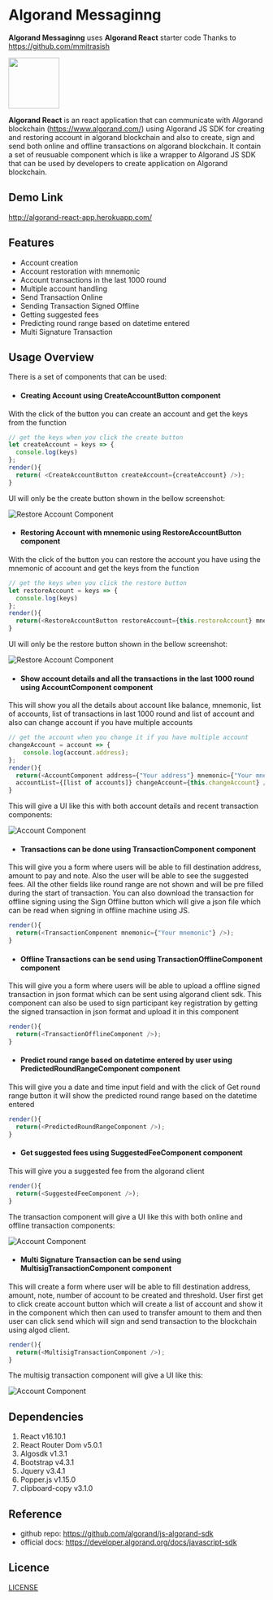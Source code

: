 # Algorand Messaginng

**Algorand Messaginng** uses **Algorand React** starter code
Thanks to https://github.com/mmitrasish

<img src="https://raw.githubusercontent.com/mmitrasish/algorand-sdk-react-component/master/src/assets/images/algorandicon.webp" width="100" height="100">

**Algorand React** is an react application that can communicate with Algorand blockchain (https://www.algorand.com/) using Algorand JS SDK for creating and restoring account in algorand blockchain and also to create, sign and send both online and offline transactions on algorand blockchain. It contain a set of reusuable component which is like a wrapper to Algorand JS SDK that can be used by developers to create application on Algorand blockchain.

## Demo Link

http://algorand-react-app.herokuapp.com/

## Features

* Account creation
* Account restoration with mnemonic
* Account transactions in the last 1000 round
* Multiple account handling
* Send Transaction Online
* Sending Transaction Signed Offline
* Getting suggested fees
* Predicting round range based on datetime entered
* Multi Signature Transaction

## Usage Overview

There is a set of components that can be used:

* #### Creating Account using CreateAccountButton component

With the click of the button you can create an account and get the keys from the function

```javascript
// get the keys when you click the create button
let createAccount = keys => {
  console.log(keys)
};
render(){
  return( <CreateAccountButton createAccount={createAccount} />);
}
```

UI will only be the create button shown in the bellow screenshot:

![Restore Account Component](https://github.com/mmitrasish/algorand-sdk-react-component/blob/master/src/assets/images/screenshots/Screenshot3.png)

* #### Restoring Account with mnemonic using RestoreAccountButton component

With the click of the button you can restore the account you have using the mnemonic of account and get the keys from the function

```javascript
// get the keys when you click the restore button
let restoreAccount = keys => {
  console.log(keys)
};
render(){
  return(<RestoreAccountButton restoreAccount={this.restoreAccount} mnemonic={"your mnemonic"} />);
}
```

UI will only be the restore button shown in the bellow screenshot:

![Restore Account Component](https://github.com/mmitrasish/algorand-sdk-react-component/blob/master/src/assets/images/screenshots/Screenshot4.png)

* #### Show account details and all the transactions in the last 1000 round using AccountComponent component

This will show you all the details about account like balance, mnemonic, list of accounts, list of transactions in last 1000 round and list of account and also can change account if you have multiple accounts

```javascript
// get the account when you change it if you have multiple account
changeAccount = account => {
    console.log(account.address);
};
render(){
  return(<AccountComponent address={"Your address"} mnemonic={"Your mnemonic"}
  accountList={[list of accounts]} changeAccount={this.changeAccount} />);
}
```

This will give a UI like this with both account details and recent transaction components:

![Account Component](https://github.com/mmitrasish/algorand-sdk-react-component/blob/master/src/assets/images/screenshots/Screenshot5.png)

* #### Transactions can be done using TransactionComponent component

This will give you a form where users will be able to fill destination address, amount to pay and note. Also the user will be able to see the suggested fees. All the other fields like round range are not shown and will be pre filled during the start of transaction. You can also download the transaction for offline signing using the Sign Offline button which will give a json file which can be read when signing in offline machine using JS.

```javascript
render(){
  return(<TransactionComponent mnemonic={"Your mnemonic"} />);
}
```

* #### Offline Transactions can be send using TransactionOfflineComponent component

This will give you a form where users will be able to upload a offline signed transaction in json format which can be sent using algorand client sdk. This component can also be used to sign participant key registration by getting the signed transaction in json format and upload it in this component

```javascript
render(){
  return(<TransactionOfflineComponent />);
}
```

* #### Predict round range based on datetime entered by user using PredictedRoundRangeComponent component

This will give you a date and time input field and with the click of Get round range button it will show the predicted round range based on the datetime entered

```javascript
render(){
  return(<PredictedRoundRangeComponent />);
}
```

* #### Get suggested fees using SuggestedFeeComponent component

This will give you a suggested fee from the algorand client

```javascript
render(){
  return(<SuggestedFeeComponent />);
}
```

The transaction component will give a UI like this with both online and offline transaction components:

![Account Component](https://github.com/mmitrasish/algorand-sdk-react-component/blob/master/src/assets/images/screenshots/Screenshot2.png)

* #### Multi Signature Transaction can be send using MultisigTransactionComponent component

This will create a form where user will be able to fill destination address, amount, note, number of account to be created and threshold. User first get to click create account button which will create a list of account and show it in the component which then can used to transfer amount to them and then user can click send which will sign and send transaction to the blockchain using algod client.

```javascript
render(){
  return(<MultisigTransactionComponent />);
}
```

The multisig transaction component will give a UI like this:

![Account Component](https://github.com/mmitrasish/algorand-sdk-react-component/blob/master/src/assets/images/screenshots/Screenshot6.png)

## Dependencies

1. React v16.10.1
1. React Router Dom v5.0.1
1. Algosdk v1.3.1
1. Bootstrap v4.3.1
1. Jquery v3.4.1
1. Popper.js v1.15.0
1. clipboard-copy v3.1.0

## Reference

* github repo: https://github.com/algorand/js-algorand-sdk
* official docs: https://developer.algorand.org/docs/javascript-sdk

## Licence

[LICENSE](https://github.com/mmitrasish/algorand-sdk-react-component/blob/master/LICENSE)
